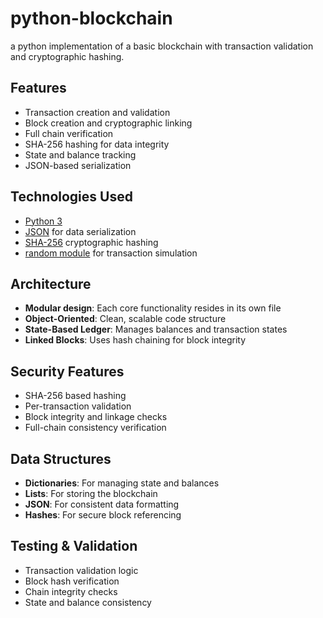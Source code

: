 # python-blockchain
a python implementation of a basic blockchain with transaction validation and cryptographic hashing.

## Features

- Transaction creation and validation  
- Block creation and cryptographic linking  
- Full chain verification  
- SHA-256 hashing for data integrity  
- State and balance tracking  
- JSON-based serialization  

## Technologies Used

- [Python 3](https://www.python.org/)
- [JSON](https://www.json.org/json-en.html) for data serialization
- [SHA-256](https://en.wikipedia.org/wiki/SHA-2) cryptographic hashing
- [random module](https://docs.python.org/3/library/random.html) for transaction simulation

## Architecture

- **Modular design**: Each core functionality resides in its own file  
- **Object-Oriented**: Clean, scalable code structure  
- **State-Based Ledger**: Manages balances and transaction states  
- **Linked Blocks**: Uses hash chaining for block integrity  

## Security Features

- SHA-256 based hashing
- Per-transaction validation
- Block integrity and linkage checks
- Full-chain consistency verification

## Data Structures

- **Dictionaries**: For managing state and balances  
- **Lists**: For storing the blockchain  
- **JSON**: For consistent data formatting  
- **Hashes**: For secure block referencing

## Testing & Validation

- Transaction validation logic
- Block hash verification
- Chain integrity checks
- State and balance consistency